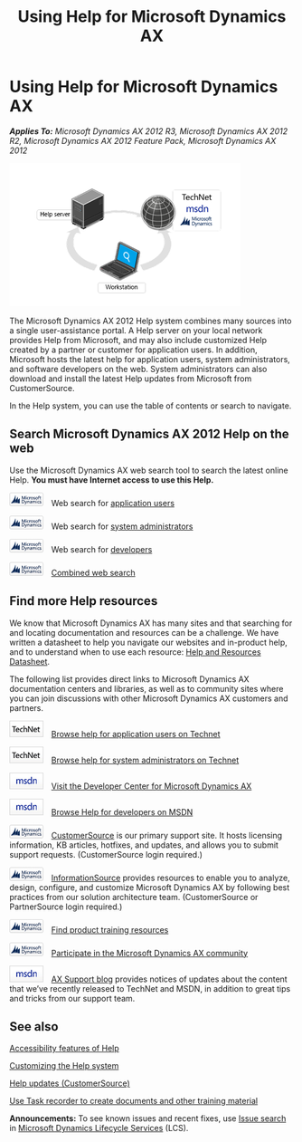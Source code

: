﻿---
title: Using Help for Microsoft Dynamics AX
TOCTitle: Using Help for Microsoft Dynamics AX
ms:assetid: bd46c98a-04bd-41d8-a210-4bbc08dd7d62
ms:mtpsurl: https://technet.microsoft.com/en-us/library/Aa556994(v=AX.60)
ms:contentKeyID: 36059150
ms.date: 04/18/2014
mtps_version: v=AX.60
f1_keywords:
- default_aot_topic
- DEFAULT_TOPIC
---

# Using Help for Microsoft Dynamics AX 


_**Applies To:** Microsoft Dynamics AX 2012 R3, Microsoft Dynamics AX 2012 R2, Microsoft Dynamics AX 2012 Feature Pack, Microsoft Dynamics AX 2012_

![Help system topology](images/Aa556994.HelpSystem_Architecture2(AX.60).png "Help system topology")

The Microsoft Dynamics AX 2012 Help system combines many sources into a single user-assistance portal. A Help server on your local network provides Help from Microsoft, and may also include customized Help created by a partner or customer for application users. In addition, Microsoft hosts the latest help for application users, system administrators, and software developers on the web. System administrators can also download and install the latest Help updates from Microsoft from CustomerSource.

In the Help system, you can use the table of contents or search to navigate.

## Search Microsoft Dynamics AX 2012 Help on the web

Use the Microsoft Dynamics AX web search tool to search the latest online Help. **You must have Internet access to use this Help.**

![Microsoft Dynamics AX logo](images/Aa556994.DynamicsAXlogo_R3_blue(AX.60).jpg "Microsoft Dynamics AX logo") Web search for [application users](http://go.microsoft.com/fwlink/?linkid=212922)

![Microsoft Dynamics AX logo](images/Aa556994.DynamicsAXlogo_R3_blue(AX.60).jpg "Microsoft Dynamics AX logo") Web search for [system administrators](http://go.microsoft.com/fwlink/?linkid=212925)

![Microsoft Dynamics AX logo](images/Aa556994.DynamicsAXlogo_R3_blue(AX.60).jpg "Microsoft Dynamics AX logo") Web search for [developers](http://go.microsoft.com/fwlink/?linkid=212924)

![Microsoft Dynamics AX logo](images/Aa556994.DynamicsAXlogo_R3_blue(AX.60).jpg "Microsoft Dynamics AX logo") [Combined web search](http://go.microsoft.com/fwlink/?linkid=194311)

## Find more Help resources

We know that Microsoft Dynamics AX has many sites and that searching for and locating documentation and resources can be a challenge. We have written a datasheet to help you navigate our websites and in-product help, and to understand when to use each resource: [Help and Resources Datasheet](http://go.microsoft.com/fwlink/?linkid=246439).

The following list provides direct links to Microsoft Dynamics AX documentation centers and libraries, as well as to community sites where you can join discussions with other Microsoft Dynamics AX customers and partners.

![technet logo](images/Aa556994.technet_thumbnail(AX.60).jpg "technet logo") [Browse help for application users on Technet](http://go.microsoft.com/fwlink/?linkid=214391)

![technet logo](images/Aa556994.technet_thumbnail(AX.60).jpg "technet logo") [Browse help for system administrators on Technet](http://go.microsoft.com/fwlink/?linkid=214390)

![msdn logo](images/Aa556994.msdn_thumbnail(AX.60).jpg "msdn logo") [Visit the Developer Center for Microsoft Dynamics AX](http://go.microsoft.com/fwlink/?linkid=110356)

![msdn logo](images/Aa556994.msdn_thumbnail(AX.60).jpg "msdn logo") [Browse Help for developers on MSDN](http://go.microsoft.com/fwlink/?linkid=149081)

![Microsoft Dynamics AX logo](images/Aa556994.DynamicsAXlogo_R3_blue(AX.60).jpg "Microsoft Dynamics AX logo") [CustomerSource](http://go.microsoft.com/fwlink/?linkid=210925) is our primary support site. It hosts licensing information, KB articles, hotfixes, and updates, and allows you to submit support requests. (CustomerSource login required.)

![Microsoft Dynamics AX logo](images/Aa556994.DynamicsAXlogo_R3_blue(AX.60).jpg "Microsoft Dynamics AX logo") [InformationSource](http://go.microsoft.com/fwlink/?linkid=228145) provides resources to enable you to analyze, design, configure, and customize Microsoft Dynamics AX by following best practices from our solution architecture team. (CustomerSource or PartnerSource login required.)

![Microsoft Dynamics AX logo](images/Aa556994.DynamicsAXlogo_R3_blue(AX.60).jpg "Microsoft Dynamics AX logo") [Find product training resources](http://go.microsoft.com/fwlink/?linkid=210928)

![Microsoft Dynamics AX logo](images/Aa556994.DynamicsAXlogo_R3_blue(AX.60).jpg "Microsoft Dynamics AX logo") [Participate in the Microsoft Dynamics AX community](http://go.microsoft.com/fwlink/?linkid=210930)

![msdn logo](images/Aa556994.msdn_thumbnail(AX.60).jpg "msdn logo") [AX Support blog](http://blogs.msdn.com/b/axsupport/) provides notices of updates about the content that we’ve recently released to TechNet and MSDN, in addition to great tips and tricks from our support team.

## See also

[Accessibility features of Help](accessibility-features-of-help.md)

[Customizing the Help system](customizing-the-help-system.md)

[Help updates (CustomerSource)](https://mbs2.microsoft.com/knowledgebase/kbdisplay.aspx?wtntzsmnwukntmmyoyzuvnyunluztwzsnqpvvtlulwrtnpyk)

[Use Task recorder to create documents and other training material](use-task-recorder-to-create-documents-and-other-training-material.md)

  
**Announcements:** To see known issues and recent fixes, use [Issue search](http://go.microsoft.com/fwlink/?linkid=389258) in [Microsoft Dynamics Lifecycle Services](http://go.microsoft.com/fwlink/?linkid=306505) (LCS).

